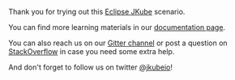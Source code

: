 Thank you for trying out this [Eclipse JKube](https://github.com/eclipse/jkube) scenario.

You can find more learning materials in our [documentation page](https://www.eclipse.org/jkube/docs).

You can also reach us on our [Gitter channel](https://gitter.im/eclipse/jkube) or post a question on 
[StackOverflow](https://stackoverflow.com/questions/ask?tags=jkube) in case you need some extra help. 

And don't forget to follow us on twitter [@jkubeio](https://twitter.com/jkubeio)!